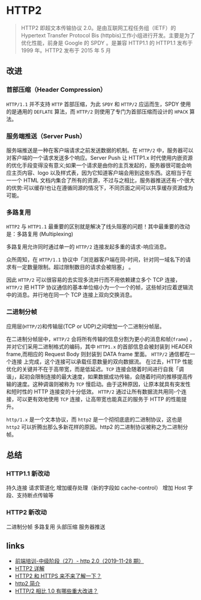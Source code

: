 # HTTP2

> HTTP2 即超文本传输协议 2.0。是由互联网工程任务组（IETF）的 Hypertext Transfer Protocol Bis (httpbis)工作小组进行开发。主要是为了优化性能，前身是 Google 的 SPDY 。是兼容 HTTP1.1 的 HTTP1.1 发布于 1999 年。HTTP2 发布于 2015 年 5 月

## 改进

### 首部压缩（Header Compression）

`HTTP/1.1` 并不支持 `HTTP` 首部压缩，为此 `SPDY` 和 `HTTP/2` 应运而生，SPDY 使用的是通用的 `DEFLATE` 算法，而 `HTTP/2` 则使用了专门为首部压缩而设计的 `HPACK` 算法。

### 服务端推送（Server Push）

服务端推送是一种在客户端请求之前发送数据的机制。在 `HTTP/2` 中，服务器可以对客户端的一个请求发送多个响应。Server Push 让 HTTP1.x 时代使用内嵌资源的优化手段变得没有意义;如果一个请求是由你的主页发起的，服务器很可能会响应主页内容、logo 以及样式表，因为它知道客户端会用到这些东西。这相当于在一一个 HTML 文档内集合了所有的资源，不过与之相比，服务器推送还有-个很大的优势:可以缓存!也让在遵循同源的情况下，不同页面之间可以共享缓存资源成为可能。

### 多路复用

`HTTP2` 与 `HTTP1.1` 最重要的区别就是解决了线头阻塞的问题！其中最重要的改动是：多路复用 (Multiplexing)

多路复用允许同时通过单一的 `HTTP/2` 连接发起多重的请求-响应消息。

众所周知，在 `HTTP/1.1` 协议中「浏览器客户端在同-时间，针对同一域名下的请求有一定数量限制。超过限制数目的请求会被阻塞」 。

因此 `HTTP/2` 可以很容易的去实现多流并行而不用依赖建立多个 TCP 连接，`HTTP/2` 把 HTTP 协议通信的基本单位缩小为一个一个的帧，这些帧对应着逻辑流中的消息。并行地在同一个 TCP 连接上双向交换消息。

### 二进制分帧

应用层(`HTTP/2`)和传输层(TCP or UDP)之间增加一个二进制分帧层。

在二进制分帧层中，`HTTP/2` 会将所有传输的信息分割为更小的消息和帧(`frame`) ，并对它们采用二进制格式的编码，其中 `HTTP1.x` 的首部信息会被封装到 HEADER frame,而相应的 Request Body 则封装到 DATA frame 里面。
`HTTP/2` 通信都在一个连接 上完成，这个连接可以承载任意数量的双向数据流。
在过去，HTTP 性能优化的关键并不在于高带宽，而是低延迟。`TCP` 连接会随着时间进行自我「调谐」，起初会限制连接的最大速度，如果数据成功传输，会随着时间的推移提高传输的速度。这种调谐则被称为 `TCP` 慢启动。由于这种原因，让原本就具有突发性和短时性的 HTTP 连接变的十分低效。
`HTTP/2` 通过让所有数据流共用同-个连接，可以更有效地使用 `TCP` 连接，让高带宽也能真正的服务于 HTTP 的性能提升。

`http/1.x` 是一个文本协议，而 `http2` 是一个彻彻底底的二进制协议，这也是 `http2` 可以折腾出那么多新花样的原因。http2 的二进制协议被称之为二进制分帧。

## 总结

### HTTP1.1 新改动

持久连接
请求管道化
增加缓存处理（新的字段如 cache-control）
增加 Host 字段、支持断点传输等

### HTTP2 新改动

二进制分帧
多路复用
头部压缩
服务器推送

## links

- [前端培训-中级阶段（27）- http 2.0（2019-11-28 期）](https://segmentfault.com/a/1190000020989869)
- [HTTP2 详解](https://juejin.im/post/5b88a4f56fb9a01a0b31a67e)
- [HTTP2 和 HTTPS 来不来了解一下？](https://juejin.im/post/5b5ef5a25188251af86bfebf)
- [http2 简介](https://juejin.im/post/5aaccf8f51882555784dbabc)
- [HTTP/2 相比 1.0 有哪些重大改进？](https://www.zhihu.com/question/34074946)

